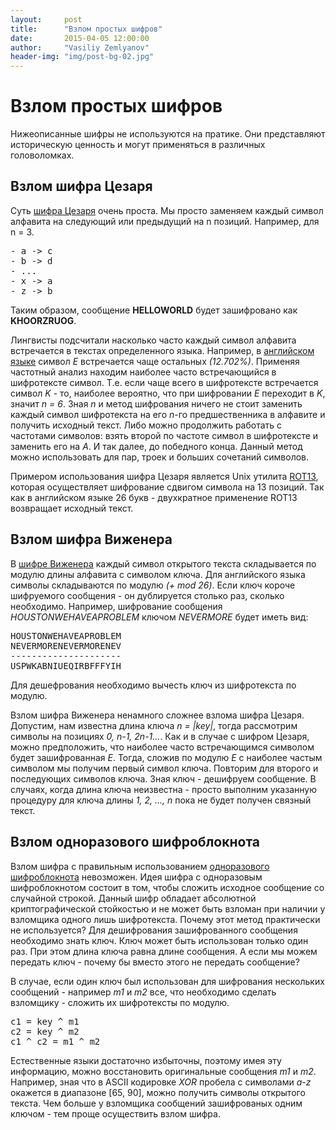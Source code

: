 ```yaml
---
layout:     post
title:      "Взлом простых шифров"
date:       2015-04-05 12:00:00
author:     "Vasiliy Zemlyanov"
header-img: "img/post-bg-02.jpg"
---
```


# Взлом простых шифров

Нижеописанные шифры не используются на пратике. Они представляют историческую ценность и могут применяться в различных головоломках.

## Взлом шифра Цезаря

Суть [шифра Цезаря](https://ru.wikipedia.org/wiki/Шифр_Цезаря "Шифр Цезаря") очень проста. Мы просто заменяем каждый символ алфавита на следующий или предыдущий на n позиций. Например, для n = 3.

<pre>
- a -> c  
- b -> d  
- ...  
- x -> a  
- z -> b  
</pre>

Таким образом, сообщение **HELLOWORLD** будет зашифровано как **KHOORZRUOG**.

Лингвисты подсчитали насколько часто каждый символ алфавита встречается в текстах определенного языка. Например, в [английском языке](http://en.wikipedia.org/wiki/Letter_frequency "Letter frequency") символ *E* встречается чаще остальных *(12.702%)*. Применяя частотный анализ находим наиболее часто встречающийся в шифротексте символ. Т.е. если чаще всего в шифротексте встречается символ *K* - то, наиболее вероятно, что при шифровании *E* переходит в *K*, значит *n = 6*.
Зная *n* и метод шифрования ничего не стоит заменить каждый символ шифротекста на его *n*-го предшественника в алфавите и получить исходный текст.
Либо можно продолжить работать с частотами символов: взять второй по частоте символ в шифротексте и заменить его на *A*. И так далее, до победного конца.
Данный метод можно использовать для пар, троек и больших сочетаний символов.

Примером использования шифра Цезаря является Unix утилита [ROT13](https://ru.wikipedia.org/wiki/ROT13 "ROT13"), которая осуществляет шифрование сдвигом символа на 13 позиций. Так как в английском языке 26 букв - двухкратное применение ROT13 возвращает исходный текст.

## Взлом шифра Виженера

В [шифре Виженера](https://ru.wikipedia.org/wiki/Шифр_Виженера "Шифр Виженера") каждый символ открытого текста складывается по модулю длины алфавита с символом ключа. Для английского языка символы складываются по модулю *(+ mod 26)*. Если ключ короче шифруемого сообщения - он дублируется столько раз, сколько необходимо. Например, шифрование сообщения *HOUSTONWEHAVEAPROBLEM* ключом *NEVERMORE* будет иметь вид:

<pre>
HOUSTONWEHAVEAPROBLEM
NEVERMORENEVERMORENEV
---------------------
USPWKABNIUEQIRBFFFYIH
</pre>

Для дешефрования необходимо вычесть ключ из шифротекста по модулю.

Взлом шифра Виженера ненамного сложнее взлома шифра Цезаря.
Допустим, нам известна длина ключа *n = |key|*, тогда рассмотрим символы на позициях *0, n-1, 2n-1...*. Как и в случае с шифром Цезаря, можно предположить, что наиболее часто встречающимся символом будет зашифрованная *E*. Тогда, сложив по модулю *E* с наиболее частым символом мы получим первый символ ключа. Повторим для второго и последующих символов ключа. Зная ключ - дешифруем сообщение.
В случаях, когда длина ключа неизвестна - просто выполним указанную процедуру для ключа длины *1, 2, ..., n* пока не будет получен связный текст.

## Взлом одноразового шифроблокнота

Взлом шифра с правильным использованием [одноразового шифроблокнота](https://ru.wikipedia.org/wiki/Шифр_Вернама "Одноразовый шифроблокнот") невозможен. Идея шифра с одноразовым шифроблокнотом состоит в том, чтобы сложить исходное сообщение со случайной строкой. Данный шифр обладает абсолютной криптографической стойкостью и не может быть взломан при наличии у взломщика одного лишь шифротекста.
Почему этот метод практически не используется?
Для дешифрования зашифрованного сообщения необходимо знать ключ. Ключ может быть использован только один раз. При этом длина ключа равна длине сообщения.
А если мы можем передать ключ - почему бы вместо этого не передать сообщение?

В случае, если один ключ был использован для шифрования нескольких сообщений - например *m1* и *m2* все, что необходимо сделать взломщику - сложить их шифротексты по модулю.

<pre>
c1 = key ^ m1
c2 = key ^ m2
c1 ^ c2 = m1 ^ m2
</pre>

Естественные языки достаточно избыточны, поэтому имея эту информацию, можно восстановить оригинальные сообщения *m1* и *m2*. Например, зная что в ASCII кодировке *XOR* пробела с символами *a-z* окажется в диапазоне [65, 90], можно получить символы открытого текста. Чем больше у взломщика сообщений зашифрованых одним ключом - тем проще осуществить взлом шифра.

